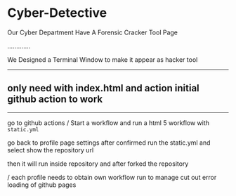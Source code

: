 # Cyber-Detective
Our Cyber Department Have A Forensic Cracker Tool Page 



.............

We Designed a Terminal Window to make it appear as hacker tool

--------------
## only need with index.html and action initial github action to work





--------------------





go to github actions /  Start a workflow  and run a html 5 workflow with `static.yml`



go back to profile page settings after confirmed run the static.yml and select show the repository url 


then it will run inside repository and after forked the repository 


/ each profile needs to obtain own workflow run to manage cut out error loading of github pages
